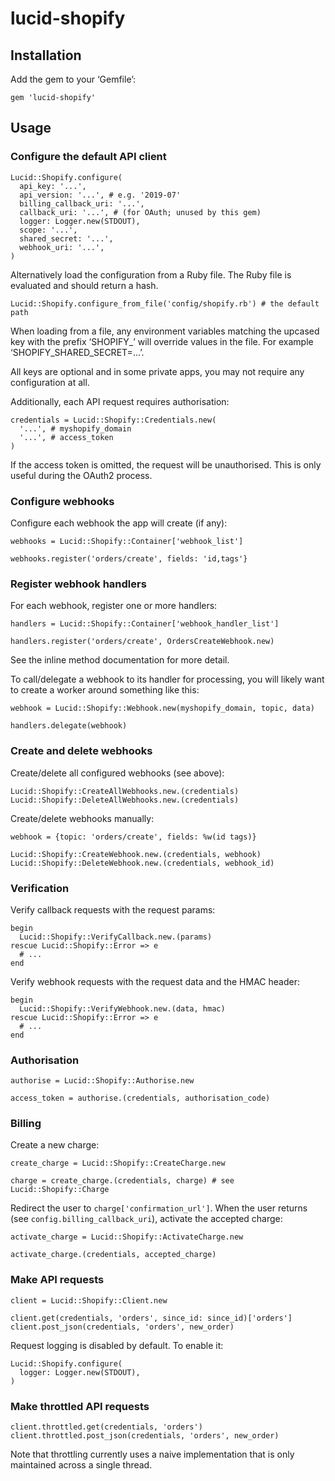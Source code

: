 lucid-shopify
=============

Installation
------------

Add the gem to your ‘Gemfile’:

    gem 'lucid-shopify'


Usage
-----

### Configure the default API client

    Lucid::Shopify.configure(
      api_key: '...',
      api_version: '...', # e.g. '2019-07'
      billing_callback_uri: '...',
      callback_uri: '...', # (for OAuth; unused by this gem)
      logger: Logger.new(STDOUT),
      scope: '...',
      shared_secret: '...',
      webhook_uri: '...',
    )

Alternatively load the configuration from a Ruby file. The Ruby
file is evaluated and should return a hash.

    Lucid::Shopify.configure_from_file('config/shopify.rb') # the default path

When loading from a file, any environment variables matching the
upcased key with the prefix ‘SHOPIFY_’ will override values in the
file. For example ‘SHOPIFY_SHARED_SECRET=...’.

All keys are optional and in some private apps, you may not require
any configuration at all.

Additionally, each API request requires authorisation:

    credentials = Lucid::Shopify::Credentials.new(
      '...', # myshopify_domain
      '...', # access_token
    )

If the access token is omitted, the request will be unauthorised.
This is only useful during the OAuth2 process.


### Configure webhooks

Configure each webhook the app will create (if any):

    webhooks = Lucid::Shopify::Container['webhook_list']

    webhooks.register('orders/create', fields: 'id,tags'}


### Register webhook handlers

For each webhook, register one or more handlers:

    handlers = Lucid::Shopify::Container['webhook_handler_list']

    handlers.register('orders/create', OrdersCreateWebhook.new)

See the inline method documentation for more detail.

To call/delegate a webhook to its handler for processing, you will likely want
to create a worker around something like this:

    webhook = Lucid::Shopify::Webhook.new(myshopify_domain, topic, data)

    handlers.delegate(webhook)


### Create and delete webhooks

Create/delete all configured webhooks (see above):

    Lucid::Shopify::CreateAllWebhooks.new.(credentials)
    Lucid::Shopify::DeleteAllWebhooks.new.(credentials)

Create/delete webhooks manually:

    webhook = {topic: 'orders/create', fields: %w(id tags)}

    Lucid::Shopify::CreateWebhook.new.(credentials, webhook)
    Lucid::Shopify::DeleteWebhook.new.(credentials, webhook_id)


### Verification

Verify callback requests with the request params:

    begin
      Lucid::Shopify::VerifyCallback.new.(params)
    rescue Lucid::Shopify::Error => e
      # ...
    end

Verify webhook requests with the request data and the HMAC header:

    begin
      Lucid::Shopify::VerifyWebhook.new.(data, hmac)
    rescue Lucid::Shopify::Error => e
      # ...
    end


### Authorisation

    authorise = Lucid::Shopify::Authorise.new

    access_token = authorise.(credentials, authorisation_code)


### Billing

Create a new charge:

    create_charge = Lucid::Shopify::CreateCharge.new

    charge = create_charge.(credentials, charge) # see Lucid::Shopify::Charge

Redirect the user to `charge['confirmation_url']`. When the user
returns (see `config.billing_callback_uri`), activate the accepted
charge:

    activate_charge = Lucid::Shopify::ActivateCharge.new

    activate_charge.(credentials, accepted_charge)


### Make API requests

    client = Lucid::Shopify::Client.new

    client.get(credentials, 'orders', since_id: since_id)['orders']
    client.post_json(credentials, 'orders', new_order)

Request logging is disabled by default. To enable it:

    Lucid::Shopify.configure(
      logger: Logger.new(STDOUT),
    )


### Make throttled API requests

    client.throttled.get(credentials, 'orders')
    client.throttled.post_json(credentials, 'orders', new_order)

Note that throttling currently uses a naive implementation that is
only maintained across a single thread.
